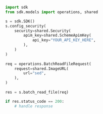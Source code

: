 <!-- Start SDK Example Usage -->
```python
import sdk
from sdk.models import operations, shared

s = sdk.SDK()
s.config_security(
    security=shared.Security(
        apim_key=shared.SchemeApimKey(
            api_key="YOUR_API_KEY_HERE",
        ),
    )
)
    
req = operations.BatchReadFileRequest(
    request=shared.ImageURL(
        url="sed",
    ),
)
    
res = s.batch_read_file(req)

if res.status_code == 200:
    # handle response
```
<!-- End SDK Example Usage -->